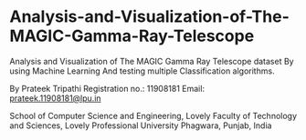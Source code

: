 # Analysis-and-Visualization-of-The-MAGIC-Gamma-Ray-Telescope

Analysis and Visualization of The MAGIC Gamma Ray Telescope dataset
By using Machine Learning
And testing multiple Classification algorithms.














By Prateek Tripathi
Registration no.: 11908181
Email: prateek.11908181@lpu.in














School of Computer Science and Engineering,
Lovely Faculty of Technology and Sciences,
Lovely Professional University
Phagwara, Punjab, India







